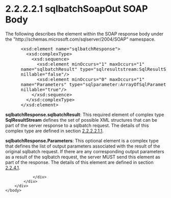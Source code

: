 <html dir="LTR" xmlns:mshelp="http://msdn.microsoft.com/mshelp" xmlns:ddue="http://ddue.schemas.microsoft.com/authoring/2003/5" xmlns:xlink="http://www.w3.org/1999/xlink" xmlns:tool="http://www.microsoft.com/tooltip">
    <head>
        <meta http-equiv="Content-Type" content="text/html; CHARSET=utf-8"></meta>
        <meta name="save" content="history"></meta>
        <title>2.2.2.2.1 sqlbatchSoapOut SOAP Body</title>
        <xml>
            <mshelp:toctitle title="2.2.2.2.1 sqlbatchSoapOut SOAP Body"></mshelp:toctitle>
            <mshelp:rltitle title="[MS-SSNWS]: sqlbatchSoapOut SOAP Body"></mshelp:rltitle>
            <mshelp:keyword index="A" term="6800222d-7b07-4682-ac20-7530a594875f"></mshelp:keyword>
            <mshelp:attr name="DCSext.ContentType" value="open specification"></mshelp:attr>
            <mshelp:attr name="AssetID" value="6800222d-7b07-4682-ac20-7530a594875f"></mshelp:attr>
            <mshelp:attr name="TopicType" value="kbRef"></mshelp:attr>
            <mshelp:attr name="DCSext.Title" value="[MS-SSNWS]: sqlbatchSoapOut SOAP Body" />
        </xml>
    </head>
    <body>
        <div id="header">
            <h1 class="heading">2.2.2.2.1 sqlbatchSoapOut SOAP Body</h1>
        </div>
        <div id="mainSection">
            <div id="mainBody">
                <div id="allHistory" class="saveHistory"></div>
                <div id="sectionSection0" class="section" name="collapseableSection">
                    

<p>The following describes the element within the SOAP response
body under the &quot;http://schemas.microsoft.com/sqlserver/2004/SOAP&quot;
namespace.</p>

<dl>
<dd>
<div><pre> &lt;xsd:element name=&quot;sqlbatchResponse&quot;&gt;
   &lt;xsd:complexType&gt;
     &lt;xsd:sequence&gt;
       &lt;xsd:element minOccurs=&quot;1&quot; maxOccurs=&quot;1&quot; 
 name=&quot;sqlbatchResult&quot; type=&quot;sqlresultstream:SqlResultStream&quot; 
 nillable=&quot;false&quot;/&gt;
       &lt;xsd:element minOccurs=&quot;0&quot; maxOccurs=&quot;1&quot; 
 name=&quot;Parameters&quot; type=&quot;sqlparameter:ArrayOfSqlParameter&quot; 
 nillable=&quot;true&quot;/&gt;
     &lt;/xsd:sequence&gt;
   &lt;/xsd:complexType&gt;
 &lt;/xsd:element&gt;
</pre></div>
</dd></dl>

<p><b>sqlbatchResponse.sqlbatchResult</b>: This required
element of complex type <b>SqlResultStream</b> defines the set of possible XML
structures that can be part of the server response to a sqlbatch request. The
details of this complex type are defined in section <a href="3881583a-4b72-4ab4-b74a-1d1775236299.html">2.2.2.2.1.1</a>.</p>

<p><b>sqlbatchResponse.Parameters</b>: This optional
element is a complex type that defines the list of output parameters associated
with the result of the original sqlbatch request. If there are any
corresponding output parameters as a result of the sqlbatch request, the server
MUST send this element as part of the response. The details of this element are
defined in section <a href="9b1432a7-4b6a-4db5-9d29-dfc6a2bf2ef6.html">2.2.4.1</a>.</p>


                </div>
            </div>
        </div>
    </body>
</html>
